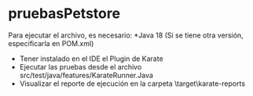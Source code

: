 # pruebasPetstore

Para ejecutar el archivo, es necesario: 
*Java 18 (Si se tiene otra versión, especificarla en POM.xml)
* Tener instalado en el IDE el Plugin de Karate
* Ejecutar las pruebas desde el archivo src/test/java/features/KarateRunner.Java
* Visualizar el reporte de ejecución en la carpeta \target\karate-reports